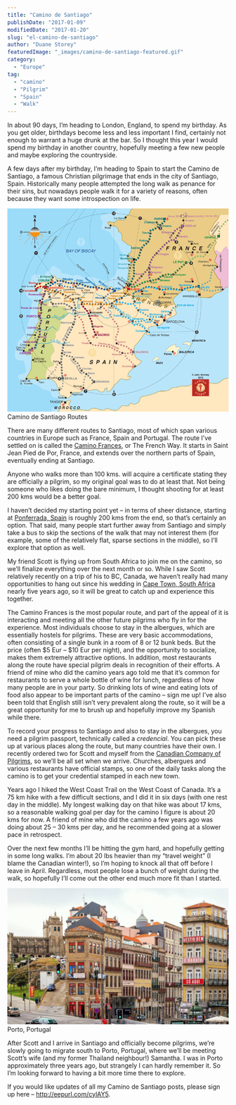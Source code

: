 ```yaml
---
title: "Camino de Santiago"
publishDate: "2017-01-09"
modifiedDate: "2017-01-20"
slug: "el-camino-de-santiago"
author: "Duane Storey"
featuredImage: "_images/camino-de-santiago-featured.gif"
category:
  - "Europe"
tag:
  - "camino"
  - "Pilgrim"
  - "Spain"
  - "Walk"
---
```


In about 90 days, I’m heading to London, England, to spend my birthday. As you get older, birthdays become less and less important I find, certainly not enough to warrant a huge drunk at the bar. So I thought this year I would spend my birthday in another country, hopefully meeting a few new people and maybe exploring the countryside.

A few days after my birthday, I’m heading to Spain to start the Camino de Santiago, a famous Christian pilgrimage that ends in the city of Santiago, Spain. Historically many people attempted the long walk as penance for their sins, but nowadays people walk it for a variety of reasons, often because they want some introspection on life.

![Camino de Santiago Routes](_images/camino-de-santiago-1.gif)Camino de Santiago Routes



There are many different routes to Santiago, most of which span various countries in Europe such as France, Spain and Portugal. The route I’ve settled on is called the [Camino Frances](https://en.wikipedia.org/wiki/French_Way), or The French Way. It starts in Saint Jean Pied de Por, France, and extends over the northern parts of Spain, eventually ending at Santiago.

Anyone who walks more than 100 kms. will acquire a certificate stating they are officially a pilgrim, so my original goal was to do at least that. Not being someone who likes doing the bare minimum, I thought shooting for at least 200 kms would be a better goal.

I haven’t decided my starting point yet – in terms of sheer distance, starting at [Ponferrada, Spain](https://en.wikipedia.org/wiki/Ponferrada) is roughly 200 kms from the end, so that’s certainly an option. That said, many people start further away from Santiago and simply take a bus to skip the sections of the walk that may not interest them (for example, some of the relatively flat, sparse sections in the middle), so I’ll explore that option as well.

My friend Scott is flying up from South Africa to join me on the camino, so we’ll finalize everything over the next month or so. While I saw Scott relatively recently on a trip of his to BC, Canada, we haven’t really had many opportunities to hang out since his wedding in [Cape Town, South Africa](/travel/destinations/africa/south-africa/visiting-cape-town/) nearly five years ago, so it will be great to catch up and experience this together.

The Camino Frances is the most popular route, and part of the appeal of it is interacting and meeting all the other future pilgrims who fly in for the experience. Most individuals choose to stay in the albergues, which are essentially hostels for pilgrims. These are very basic accommodations, often consisting of a single bunk in a room of 8 or 12 bunk beds. But the price (often $5 Eur – $10 Eur per night), and the opportunity to socialize, makes them extremely attractive options. In addition, most restaurants along the route have special pilgrim deals in recognition of their efforts. A friend of mine who did the camino years ago told me that it’s common for restaurants to serve a whole bottle of wine for lunch, regardless of how many people are in your party. So drinking lots of wine and eating lots of food also appear to be important parts of the camino – sign me up! I’ve also been told that English still isn’t very prevalent along the route, so it will be a great opportunity for me to brush up and hopefully improve my Spanish while there.

To record your progress to Santiago and also to stay in the albergues, you need a pilgrim passport, technically called a *credencial*. You can pick these up at various places along the route, but many countries have their own. I recently ordered two for Scott and myself from the [Canadian Company of Pilgrims](https://www.santiago.ca/), so we’ll be all set when we arrive. Churches, albergues and various restaurants have official stamps, so one of the daily tasks along the camino is to get your credential stamped in each new town.

Years ago I hiked the West Coast Trail on the West Coast of Canada. It’s a 75 km hike with a few difficult sections, and I did it in six days (with one rest day in the middle). My longest walking day on that hike was about 17 kms, so a reasonable walking goal per day for the camino I figure is about 20 kms for now. A friend of mine who did the camino a few years ago was doing about 25 – 30 kms per day, and he recommended going at a slower pace in retrospect.

Over the next few months I’ll be hitting the gym hard, and hopefully getting in some long walks. I’m about 20 lbs heavier than my “travel weight” (I blame the Canadian winter!), so I’m hoping to knock all that off before I leave in April. Regardless, most people lose a bunch of weight during the walk, so hopefully I’ll come out the other end much more fit than I started.

![Porto, Portugal](_images/camino-de-santiago-2.png)Porto, Portugal



After Scott and I arrive in Santiago and officially become pilgrims, we’re slowly going to migrate south to Porto, Portugal, where we’ll be meeting Scott’s wife (and my former Thailand neighbour!) Samantha. I was in Porto approximately three years ago, but strangely I can hardly remember it. So I’m looking forward to having a bit more time there to explore.

If you would like updates of all my Camino de Santiago posts, please sign up here – <http://eepurl.com/cylAY5>.